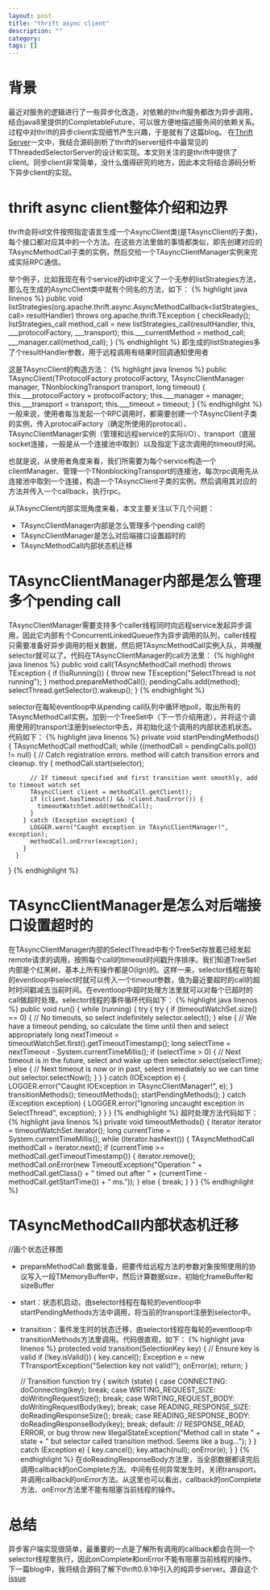 ```yaml
---
layout: post
title: "thrift async client"
description: ""
category: 
tags: []
---
```

# 背景
最近对服务的逻辑进行了一些异步化改造，对依赖的thrift服务都改为异步调用，结合java8里提供的CompletableFuture，可以很方便地描述服务间的依赖关系。过程中对thrift的异步client实现细节产生兴趣，于是就有了这篇blog。
在[Thrift Server]()一文中，我结合源码剖析了thrift的server组件中最常见的TThreadedSelectorServer的设计和实现。本文则关注的是thrift中提供了client。同步client非常简单，没什么值得研究的地方，因此本文将结合源码分析下异步client的实现。

# thrift async client整体介绍和边界
thrift会将idl文件按照指定语言生成一个AsyncClient类(是TAsyncClient的子类)，每个接口都对应其中的一个方法。在这些方法里做的事情都类似，即先创建对应的TAsyncMethodCall子类的实例，然后交给一个TAsyncClientManager实例来完成实际RPC通信。

举个例子，比如我现在有个service的idl中定义了一个无参的listStrategies方法，那么在生成的AsyncClient类中就有个同名的方法，如下：
{% highlight java linenos %}
public void listStrategies(org.apache.thrift.async.AsyncMethodCallback<listStrategies_call> resultHandler) throws org.apache.thrift.TException {
      checkReady();
      listStrategies_call method_call = new listStrategies_call(resultHandler, this, ___protocolFactory, ___transport);
      this.___currentMethod = method_call;
      ___manager.call(method_call);
}
{% endhighlight %}
即生成的listStrategies多了个resultHandler参数，用于远程调用有结果时回调通知使用者

这是TAsyncClient的构造方法：
{% highlight java linenos %}
public TAsyncClient(TProtocolFactory protocolFactory, TAsyncClientManager manager, TNonblockingTransport transport, long timeout) {
    this.___protocolFactory = protocolFactory;
    this.___manager = manager;
    this.___transport = transport;
    this.___timeout = timeout;
}
{% endhighlight %}
一般来说，使用者每当发起一个RPC调用时，都需要创建一个TAsyncClient子类的实例，传入protocalFactory（确定所使用的protocal）、TAsyncClientManager实例（管理和远程service的实际I/O）、transport（底层socket连接，一般是从一个连接池中取到）以及指定下这次调用的timeout时间。

也就是说，从使用者角度来看，我们所需要为每个service构造一个clientManager、管理一个TNonblockingTransport的连接池，每次rpc调用先从连接池中取到一个连接，构造一个TAsyncClient子类的实例，然后调用其对应的方法并传入一个callback，执行rpc。

从TAsyncClient内部实现角度来看，本文主要关注以下几个问题：
- TAsyncClientManager内部是怎么管理多个pending call的
- TAsyncClientManager是怎么对后端接口设置超时的
- TAsyncMethodCall内部状态机迁移

# TAsyncClientManager内部是怎么管理多个pending call
TAsyncClientManager需要支持多个caller线程同时向远程service发起异步调用，因此它内部有个ConcurrentLinkedQueue<TAsyncMethodCall>作为异步调用的队列，caller线程只需要准备好异步调用的相关数据，然后把TAsyncMethodCall实例入队，并唤醒selector就可以了。代码在TAsyncClientManager的call方法里：
{% highlight java linenos %}
public void call(TAsyncMethodCall method) throws TException {
    if (!isRunning()) {
      throw new TException("SelectThread is not running");
    }
    method.prepareMethodCall();
    pendingCalls.add(method);
    selectThread.getSelector().wakeup();
}
{% endhighlight %}

selector在每轮eventloop中从pending call队列中循环地poll，取出所有的TAsyncMethodCall实例，加到一个TreeSet中（下一节介绍用途），并将这个调用使用的transport注册到selector中去，并初始化这个调用的内部状态机状态。代码如下：
{% highlight java linenos %}
private void startPendingMethods() {
      TAsyncMethodCall methodCall;
      while ((methodCall = pendingCalls.poll()) != null) {
        // Catch registration errors. method will catch transition errors and cleanup.
        try {
          methodCall.start(selector);

          // If timeout specified and first transition went smoothly, add to timeout watch set
          TAsyncClient client = methodCall.getClient();
          if (client.hasTimeout() && !client.hasError()) {
            timeoutWatchSet.add(methodCall);
          }
        } catch (Exception exception) {
          LOGGER.warn("Caught exception in TAsyncClientManager!", exception);
          methodCall.onError(exception);
        }
      }
}
{% endhighlight %}

# TAsyncClientManager是怎么对后端接口设置超时的
在TAsyncClientManager内部的SelectThread中有个TreeSet存放着已经发起remote请求的调用，按照每个call的timeout时间戳升序排序。我们知道TreeSet内部是个红黑树，基本上所有操作都是O(lgn)的。这样一来，selector线程在每轮的eventloop中select时就可以传入一个timeout参数，值为最近要超时的call的超时时间戳减去当前时间。在eventloop中超时处理方法里就可以对每个已超时的call做超时处理。selector线程的事件循环代码如下：
{% highlight java linenos %}
 public void run() {
      while (running) {
        try {
          try {
            if (timeoutWatchSet.size() == 0) {
              // No timeouts, so select indefinitely
              selector.select();
            } else {
              // We have a timeout pending, so calculate the time until then and select appropriately
              long nextTimeout = timeoutWatchSet.first().getTimeoutTimestamp();
              long selectTime = nextTimeout - System.currentTimeMillis();
              if (selectTime > 0) {
                // Next timeout is in the future, select and wake up then
                selector.select(selectTime);
              } else {
                // Next timeout is now or in past, select immediately so we can time out
                selector.selectNow();
              }
            }
          } catch (IOException e) {
            LOGGER.error("Caught IOException in TAsyncClientManager!", e);
          }
          transitionMethods();
          timeoutMethods();
          startPendingMethods();
        } catch (Exception exception) {
          LOGGER.error("Ignoring uncaught exception in SelectThread", exception);
        }
      }
}
{% endhighlight %}
超时处理方法代码如下：
{% highlight java linenos %}
private void timeoutMethods() {
      Iterator<TAsyncMethodCall> iterator = timeoutWatchSet.iterator();
      long currentTime = System.currentTimeMillis();
      while (iterator.hasNext()) {
        TAsyncMethodCall methodCall = iterator.next();
        if (currentTime >= methodCall.getTimeoutTimestamp()) {
          iterator.remove();
          methodCall.onError(new TimeoutException("Operation " + methodCall.getClass() + " timed out after " + (currentTime - methodCall.getStartTime()) + " ms."));
        } else {
          break;
        }
      }
}
{% endhighlight %}

# TAsyncMethodCall内部状态机迁移
//画个状态迁移图
- prepareMethodCall:数据准备，把要传给远程方法的参数对象按照使用的协议写入一段TMemoryBuffer中，然后计算数据size，初始化frameBuffer和sizeBuffer
- start：状态机启动，由selector线程在每轮的eventloop中startPendingMethods方法中调用，将当前的transport注册到selector中。
- transition：事件发生时的状态迁移，由selector线程在每轮的eventloop中transitionMethods方法里调用。代码很直观，如下：
{% highlight java linenos %}
protected void transition(SelectionKey key) {
    // Ensure key is valid
    if (!key.isValid()) {
      key.cancel();
      Exception e = new TTransportException("Selection key not valid!");
      onError(e);
      return;
    }

    // Transition function
    try {
      switch (state) {
        case CONNECTING:
          doConnecting(key);
          break;
        case WRITING_REQUEST_SIZE:
          doWritingRequestSize();
          break;
        case WRITING_REQUEST_BODY:
          doWritingRequestBody(key);
          break;
        case READING_RESPONSE_SIZE:
          doReadingResponseSize();
          break;
        case READING_RESPONSE_BODY:
          doReadingResponseBody(key);
          break;
        default: // RESPONSE_READ, ERROR, or bug
          throw new IllegalStateException("Method call in state " + state
              + " but selector called transition method. Seems like a bug...");
      }
    } catch (Exception e) {
      key.cancel();
      key.attach(null);
      onError(e);
    }
}
{% endhighlight %}
在doReadingResponseBody方法里，当全部数据都读完后调用callback的onComplete方法。中间有任何异常发生时，关闭transport，并调用callback的onError方法。从这里也可以看出，callback的onComplete方法、onError方法里不能有阻塞当前线程的操作。

# 总结
异步客户端实现很简单，最重要的一点是了解所有调用的callback都会在同一个selector线程里执行，因此onComplete和onError不能有阻塞当前线程的操作。下一篇blog中，我将结合源码了解下thrift0.9.1中引入的纯异步server。源自这个[issue](https://issues.apache.org/jira/browse/THRIFT-1972)